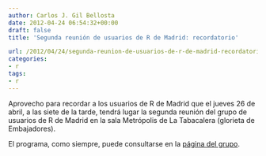 ```yaml
---
author: Carlos J. Gil Bellosta
date: 2012-04-24 06:54:32+00:00
draft: false
title: 'Segunda reunión de usuarios de R de Madrid: recordatorio'

url: /2012/04/24/segunda-reunion-de-usuarios-de-r-de-madrid-recordatorio/
categories:
- r
tags:
- r
---
```


Aprovecho para recordar a los usuarios de R de Madrid que el jueves 26 de abril, a las siete de la tarde, tendrá lugar la segunda reunión del grupo de usuarios de R de Madrid en la sala Metrópolis de La Tabacalera (glorieta de Embajadores).

El programa, como siempre, puede consultarse en la [página del grupo](http://www.r-es.org/Grupo+de+Usuarios+de+R+en+Madrid).
